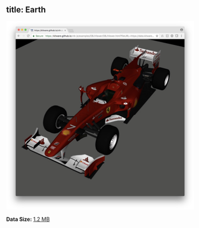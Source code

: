 title: Earth
---

[![Visualization](./geometry/earth.jpg)](/vtk-js-datasets/apps/GeometryViewer.html?fileURL=/vtk-js-datasets/data/vtp/earth.vtp)

__Data Size:__ [1.2 MB](/vtk-js-datasets/data/vtp/earth.vtp)

